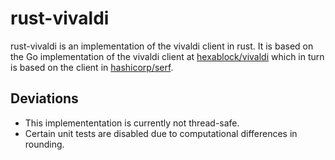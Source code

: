 # rust-vivaldi

rust-vivaldi is an implementation of the vivaldi client in rust.  It is based on the Go implementation of the vivaldi client at [hexablock/vivaldi](http://github.com/hexablock/vivaldi) which in turn is based on the client in [hashicorp/serf](http://github.com/hashicorp/serf).

## Deviations

- This implemententation is currently not thread-safe.
- Certain unit tests are disabled due to computational differences in rounding.